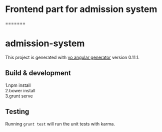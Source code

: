 # Frontend part for admission system
=======
# admission-system

This project is generated with [yo angular generator](https://github.com/yeoman/generator-angular)
version 0.11.1.

## Build & development

1.npm install  
2.bower install  
3.grunt serve  

## Testing

Running `grunt test` will run the unit tests with karma.

